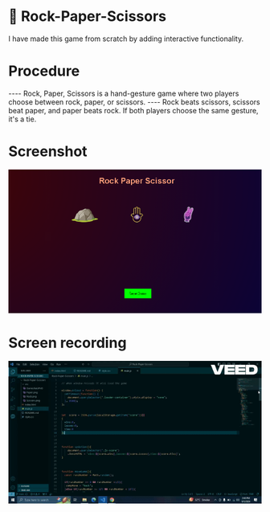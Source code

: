 # 🤖 Rock-Paper-Scissors
I have made this game from scratch  by adding  interactive functionality.

#     Procedure
---- Rock, Paper, Scissors is a hand-gesture game where two players choose between rock, paper, or scissors.
---- Rock beats scissors, scissors beat paper, and paper beats rock. If both players choose the same gesture, it's a tie.

# Screenshot 

<img src=".\src\Gameshot.PNG" width="900px">

# Screen recording

<img src = ".\src\Screen Recording - Sep 5, 2024 (1).gif">